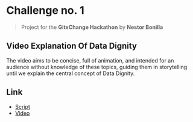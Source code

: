 # Challenge no. 1
> Project for the **GitxChange Hackathon**
> by **Nestor Bonilla**

## Video Explanation Of Data Dignity

The video aims to be concise, full of animation, and intended for an audience without knowledge of these topics, guiding them in storytelling until we explain the central concept of Data Dignity.

## Link
* [Script](https://docs.google.com/document/d/1vkDZdE5f9NmWZGeYAutXDhhik68moMdZWSECUIql96k/edit?usp=sharing)
* [Video](https://drive.google.com/file/d/1DsCrCD7Qo8MRqpQWBn_YXs5d_HwZ1JZb/view?usp=sharing)
